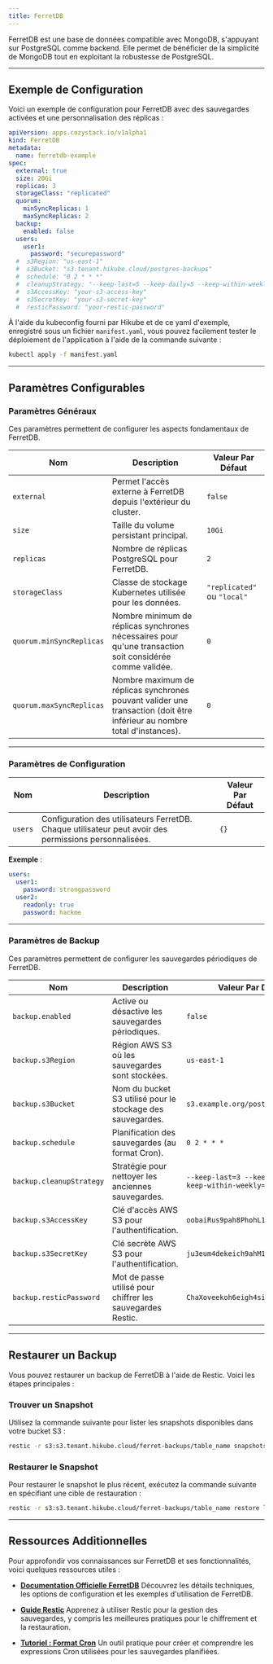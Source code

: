 ```yaml
---
title: FerretDB
---
```


FerretDB est une base de données compatible avec MongoDB, s'appuyant sur PostgreSQL comme backend. Elle permet de bénéficier de la simplicité de MongoDB tout en exploitant la robustesse de PostgreSQL.

---

## Exemple de Configuration

Voici un exemple de configuration pour FerretDB avec des sauvegardes activées et une personnalisation des réplicas :

```yaml
apiVersion: apps.cozystack.io/v1alpha1
kind: FerretDB
metadata:
  name: ferretdb-example
spec:
  external: true
  size: 20Gi
  replicas: 3
  storageClass: "replicated"
  quorum:
    minSyncReplicas: 1
    maxSyncReplicas: 2
  backup:
    enabled: false
  users:
    user1:
      password: "securepassword"
  #  s3Region: "us-east-1"
  #  s3Bucket: "s3.tenant.hikube.cloud/postgres-backups"
  #  schedule: "0 2 * * *"
  #  cleanupStrategy: "--keep-last=5 --keep-daily=5 --keep-within-weekly=1m"
  #  s3AccessKey: "your-s3-access-key"
  #  s3SecretKey: "your-s3-secret-key"
  #  resticPassword: "your-restic-password"
```

À l'aide du kubeconfig fourni par Hikube et de ce yaml d'exemple, enregistré sous un fichier `manifest.yaml`, vous pouvez facilement tester le déploiement de l'application à l'aide de la commande suivante :

```sh
kubectl apply -f manifest.yaml
```

---

## Paramètres Configurables

### **Paramètres Généraux**

Ces paramètres permettent de configurer les aspects fondamentaux de FerretDB.

| **Nom**                 | **Description**                                                                                          | **Valeur Par Défaut** |
|--------------------------|----------------------------------------------------------------------------------------------------------|------------------------|
| `external`              | Permet l'accès externe à FerretDB depuis l'extérieur du cluster.                                         | `false`               |
| `size`                  | Taille du volume persistant principal.                                                                   | `10Gi`                |
| `replicas`              | Nombre de réplicas PostgreSQL pour FerretDB.                                                             | `2`                   |
| `storageClass`          | Classe de stockage Kubernetes utilisée pour les données.                                                 | `"replicated"` ou `"local"`   |
| `quorum.minSyncReplicas`| Nombre minimum de réplicas synchrones nécessaires pour qu'une transaction soit considérée comme validée. | `0`                   |
| `quorum.maxSyncReplicas`| Nombre maximum de réplicas synchrones pouvant valider une transaction (doit être inférieur au nombre total d'instances). | `0`                   |

---

### **Paramètres de Configuration**

| **Nom**  | **Description**                                                      | **Valeur Par Défaut** |
|----------|----------------------------------------------------------------------|------------------------|
| `users`  | Configuration des utilisateurs FerretDB. Chaque utilisateur peut avoir des permissions personnalisées. | `{}`                  |

**Exemple** :

```yaml
users:
  user1:
    password: strongpassword
  user2:
    readonly: true
    password: hackme
```

---

### **Paramètres de Backup**

Ces paramètres permettent de configurer les sauvegardes périodiques de FerretDB.

| **Nom**                  | **Description**                                           | **Valeur Par Défaut**                         |
|---------------------------|-----------------------------------------------------------|-----------------------------------------------|
| `backup.enabled`         | Active ou désactive les sauvegardes périodiques.          | `false`                                      |
| `backup.s3Region`        | Région AWS S3 où les sauvegardes sont stockées.           | `us-east-1`                                  |
| `backup.s3Bucket`        | Nom du bucket S3 utilisé pour le stockage des sauvegardes. | `s3.example.org/postgres-backups`            |
| `backup.schedule`        | Planification des sauvegardes (au format Cron).           | `0 2 * * *`                                  |
| `backup.cleanupStrategy` | Stratégie pour nettoyer les anciennes sauvegardes.        | `--keep-last=3 --keep-daily=3 --keep-within-weekly=1m` |
| `backup.s3AccessKey`     | Clé d'accès AWS S3 pour l'authentification.               | `oobaiRus9pah8PhohL1ThaeTa4UVa7gu`           |
| `backup.s3SecretKey`     | Clé secrète AWS S3 pour l'authentification.               | `ju3eum4dekeich9ahM1te8waeGai0oog`           |
| `backup.resticPassword`  | Mot de passe utilisé pour chiffrer les sauvegardes Restic. | `ChaXoveekoh6eigh4siesheeda2quai0`           |

---

## Restaurer un Backup

Vous pouvez restaurer un backup de FerretDB à l'aide de Restic. Voici les étapes principales :

### Trouver un Snapshot

Utilisez la commande suivante pour lister les snapshots disponibles dans votre bucket S3 :

```bash
restic -r s3:s3.tenant.hikube.cloud/ferret-backups/table_name snapshots
```

### Restaurer le Snapshot

Pour restaurer le snapshot le plus récent, exécutez la commande suivante en spécifiant une cible de restauration :

```bash
restic -r s3:s3.tenant.hikube.cloud/ferret-backups/table_name restore latest --target /tmp/
```

---

## Ressources Additionnelles

Pour approfondir vos connaissances sur FerretDB et ses fonctionnalités, voici quelques ressources utiles :

- [**Documentation Officielle FerretDB**](https://github.com/FerretDB/FerretDB)
  Découvrez les détails techniques, les options de configuration et les exemples d'utilisation de FerretDB.

- [**Guide Restic**](https://restic.readthedocs.io/)
  Apprenez à utiliser Restic pour la gestion des sauvegardes, y compris les meilleures pratiques pour le chiffrement et la restauration.

- [**Tutoriel : Format Cron**](https://crontab.guru/)
  Un outil pratique pour créer et comprendre les expressions Cron utilisées pour les sauvegardes planifiées.
